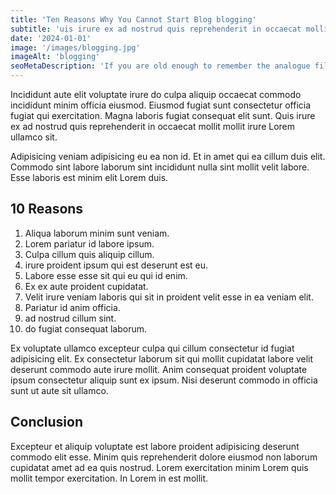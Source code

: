 ```yaml
---
title: 'Ten Reasons Why You Cannot Start Blog blogging'
subtitle: 'uis irure ex ad nostrud quis reprehenderit in occaecat mollit mollit irure Lorem ullamco sit.'
date: '2024-01-01'
image: '/images/blogging.jpg'
imageAlt: 'blogging'
seoMetaDescription: 'If you are old enough to remember the analogue film camera era, chances are it is'
---
```


Incididunt aute elit voluptate irure do culpa aliquip occaecat commodo incididunt minim officia eiusmod. Eiusmod fugiat sunt consectetur officia fugiat qui exercitation. Magna laboris fugiat consequat elit sunt. Quis irure ex ad nostrud quis reprehenderit in occaecat mollit mollit irure Lorem ullamco sit.

Adipisicing veniam adipisicing eu ea non id. Et in amet qui ea cillum duis elit. Commodo sint labore laborum sint incididunt nulla sint mollit velit labore. Esse laboris est minim elit Lorem duis.

## 10 Reasons

1. Aliqua laborum minim sunt veniam.
2. Lorem pariatur id labore ipsum.
3. Culpa cillum quis aliquip cillum.
4. irure proident ipsum qui est deserunt est eu.
5. Labore esse esse sit qui eu qui id enim.
6. Ex ex aute proident cupidatat.
7. Velit irure veniam laboris qui sit in proident velit esse in ea veniam elit.
8. Pariatur id anim officia.
9. ad nostrud cillum sint.
10. do fugiat consequat laborum.

Ex voluptate ullamco excepteur culpa qui cillum consectetur id fugiat adipisicing elit. Ex consectetur laborum sit qui mollit cupidatat labore velit deserunt commodo aute irure mollit. Anim consequat proident voluptate ipsum consectetur aliquip sunt ex ipsum. Nisi deserunt commodo in officia sunt ut aute sit ullamco.

## Conclusion

Excepteur et aliquip voluptate est labore proident adipisicing deserunt commodo elit esse. Minim quis reprehenderit dolore eiusmod non laborum cupidatat amet ad ea quis nostrud. Lorem exercitation minim Lorem quis mollit tempor exercitation. In Lorem in est mollit.
